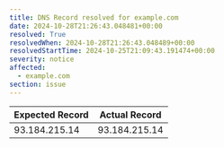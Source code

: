 ```yaml
---
title: DNS Record resolved for example.com
date: 2024-10-28T21:26:43.048481+00:00
resolved: True
resolvedWhen: 2024-10-28T21:26:43.048489+00:00
resolvedStartTime: 2024-10-25T21:09:43.191474+00:00
severity: notice
affected:
  - example.com
section: issue
---
```


| Expected Record  | Actual Record  |
|------------------|----------------|
| 93.184.215.14 | 93.184.215.14 |
